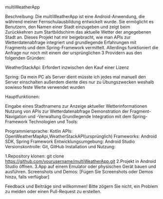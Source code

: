 multiWeatherApp

Beschreibung:
Die multiWeatherApp ist eine Android-Anwendung, die während meiner Fernschulausbildung entwickelt wurde.
Sie ermöglicht es Benutzern, den Namen einer Stadt einzugeben und zeigt beim Zurückkehren zum Startbildschirm das aktuelle Wetter der angegebenen Stadt an.
Dieses Projekt hat mir beigebracht, wie man APIs zur Wetterdatenabfrage integriert und grundlegende Erfahrungen mit Fragments und dem Spring-Framework vermittelt.
Allerdings funktioniert die Anfrage nur noch mit einem der ursprünglichen 3 Providern aus den folgenden Gründen:

WeatherStackApi: Erfordert inzwischen den Kauf einer Lizenz

Spring: Da mein PC als Server dient müsste ich jedes mal manuell den Server einschalten
        außerdem diente dies nur zu Übungszwecken weshalb sowieso feste Werte verwendet wurden

Hauptfunktionen:

Eingabe eines Stadtnamens zur Anzeige aktueller Wetterinformationen
Nutzung von APIs zur Wetterdatenabfrage
Demonstration der Fragment-Navigation und -Verwaltung
Grundlegende Integration mit dem Spring-Framework
Technologien und Tools:

Programmiersprache: Kotlin
APIs: OpenWeatherMapApi,WeatherStackAPI(ursprünglich)
Frameworks: Android SDK, Spring Framework
Entwicklungsumgebung: Android Studio
Versionskontrolle: Git, GitHub
Installation und Nutzung:

1.Repository klonen:
git clone https://github.com/yourusername/multiWeatherApp.git
2.Projekt in Android Studio öffnen.
3.App auf einem Emulator oder physischen Gerät bauen und ausführen.
Screenshots und Demos:
[Fügen Sie Screenshots oder Demos hinzu, falls verfügbar]


Feedback und Beiträge sind willkommen! Bitte zögern Sie nicht, ein Problem zu melden oder einen Pull-Request zu erstellen.
